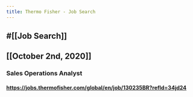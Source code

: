 ```yaml
---
title: Thermo Fisher - Job Search
---
```


## #[[Job Search]]

## 

## [[October 2nd, 2020]]
### Sales Operations Analyst
#### https://jobs.thermofisher.com/global/en/job/130235BR?refId=34jd24
